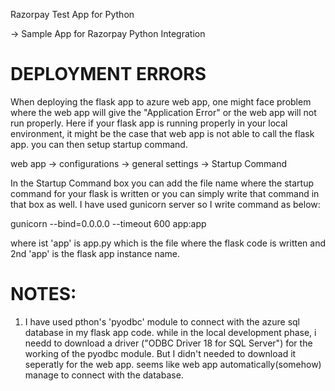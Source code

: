 Razorpay Test App for Python

-> Sample App for Razorpay Python Integration

# DEPLOYMENT ERRORS

When deploying the flask app to azure web app, one might face problem where the web app will give the 
"Application Error" or the web app will not run properly.
Here if your flask app is running properly in your local environment, it might be the case that web app is not able to call the flask app. you can then setup startup command.

web app -> configurations -> general settings -> Startup Command

In the Startup Command box you can add the file name where the startup command for your flask is written or you can simply write that command in that box as well.
I have used gunicorn server so I write command as below:

gunicorn --bind=0.0.0.0 --timeout 600 app:app

where ist 'app' is app.py which is the file where the flask code is written and 2nd 'app' is the flask app instance name.


# NOTES: 

1. I have used pthon's 'pyodbc' module to connect with the azure sql database in my flask app code. while in the local development phase, i needd to download a driver ("ODBC Driver 18 for SQL Server") for the working of the pyodbc module. But I didn't needed to download it seperatly for the web app. seems like web app automatically(somehow) manage to connect with the database.
